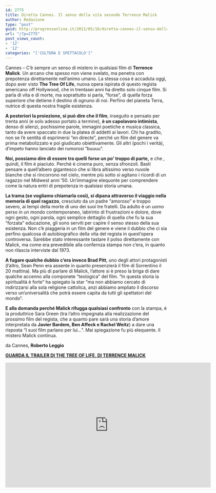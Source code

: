 ```yaml
---
id: 2775
title: Diretta Cannes. Il senso della vita secondo Terrence Malick
author: Redazione
type: "post"
guid: http://progressonline.it/2011/05/16/diretta-cannes-il-senso-della-vita-secondo-terrence-malick/
url: "/?p=2775"
post_views_count:
- '12'
- '12'
categories: "['CULTURA E SPETTACOLO']"
---
```


Cannes – C’è sempre un senso di mistero in qualsiasi film di **Terrence Malick**. Un arcano che spesso non viene svelato, ma penetra con prepotenza direttamente nell’animo umano. La stessa cosa è accaduta oggi, dopo aver visto **The Tree Of Life**, nuova opera ispirata di questo regista americano off Hollywood, che in trentasei anni ha diretto solo cinque film. Si parla di vita e di morte, ma soprattutto si parla, “forse”, di quella forza superiore che detiene il destino di ognuno di noi. Perfino del pianeta Terra, nutrice di questa nostra fragile esistenza.

**A posteriori la proiezione, si può dire che il film**, inseguito e pensato per trenta anni (e solo adesso portato a termine), **è un capolavoro intimista**, denso di silenzi, pochissime parole, immagini poetiche e musica classica, tanto da avere spaccato in due la platea di addetti ai lavori. Chi ha gradito, non se l’è sentita di esprimersi “en directe”, perché un film del genere va prima metabolizzato e poi giudicato obiettivamente. Gli altri (pochi i verità), d’impeto hanno lanciato dei rumorosi “buuuu”.

**Noi, possiamo dire di essere tra quelli forse un po’ troppo di parte,** e che , quindi, il film è piaciuto. Perché è cinema puro, senza sfronzoli. Basti pensare a quell’albero gigantesco che si libra altissimo verso nuvole bianche che si rincorrono nel cielo, mentre più sotto si agitano i ricordi di un ragazzo nel Midwest anni ’50. Un’immagine elequonte per comprendere come la natura entri di prepotenza in qualsiasi storia umana.

**La trama (se vogliamo chiamarla così), si dipana attraverso il viaggio nella memoria di quel ragazzo**, cresciuto da un padre “amoroso” e troppo severo, ai tempi della morte di uno dei suoi tre fratelli. Da adulto è un uomo perso in un mondo contemporaneo, labirinto di frustrazioni e dolore, dove ogni gesto, ogni parola, ogni semplice dettaglio di quella che fu la sua “forzata” educazione, gli sono serviti per capire il senso stesso della sua esistenza. Non c’è piaggeria in un film del genere e viene il dubbio che ci sia perfino qualcosa di autobiografico della vita del regista in quest’opera controversa. Sarebbe stato interessante tastare il polso direttamente con Malick, ma come era prevedibile alla confernza stampa non c’era, in quanto non rilascia interviste dal 1973.

**A fugare qualche dubbio c’era invece Brad Pitt**, uno degli attori protagonisti (l’altro, Sean Penn era assente in quanto presenzierà il film di Sorrentino il 20 mattina). Ma più di parlare di Malick, l’attore si è preso la briga di dare qualche accenno alla componete “teologica” del film. “In questa storia la spiritualità è forte” ha spiegato la star “ma non abbiamo cercato di indirizzarsi alla sola religione cattolica, anzi abbiamo ampliato il discorso verso un’universalità che potrà essere capita da tutti gli spettatori del mondo”.

**E alla domanda perché Malick rifugga qualsiasi confronto** con la stampa, è la produttrice Sara Green (tra l’altro impegnata alla realizzazione del prossimo film del regista, che a quanto pare sarà una storia d’amore interpretata da **Javier Bardem, Ben Affeck e Rachel Weitz**) a dare una risposta “I suoi film parlano per lui…”. Mai spiegazione fu più elequente. Il mistero Malick continua.

da Cannes, **Roberto Leggio**

<u>**GUARDA IL TRAILER DI THE TREE OF LIFE, DI TERRENCE MALICK**</u>

<iframe allowfullscreen="" frameborder="0" height="390" loading="lazy" src="https://www.youtube.com/embed/uWN7WTIBlB4?rel=0" width="640"></iframe>